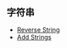 ## 字符串

* [Reverse String](https://github.com/steveLauwh/Data-Structures-And-Algorithms/tree/master/String/Reverse%20String)
* [Add Strings](https://github.com/steveLauwh/Data-Structures-And-Algorithms/tree/master/String/Add%20Strings)
